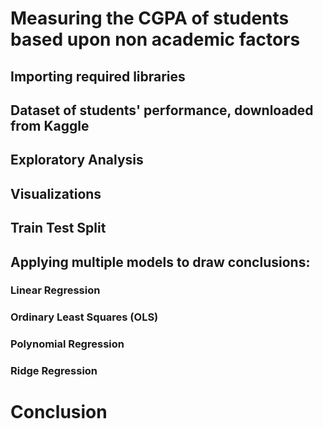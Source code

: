 # Measuring the CGPA of students based upon non academic factors

## Importing required libraries
## Dataset of students' performance, downloaded from Kaggle
## Exploratory Analysis
## Visualizations
## Train Test Split 
## Applying multiple models to draw conclusions:

### Linear Regression
### Ordinary Least Squares (OLS)
### Polynomial Regression
### Ridge Regression

# Conclusion
